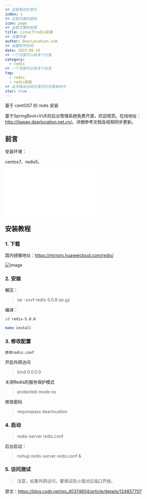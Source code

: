 ```yaml
---
## 这是侧边栏索引
index: 1
## 这是页面的图标
icon: page
## 这是文章的标题
title: Linux下redis安装
## 设置作者
author: DearLocation.com
## 设置写作时间
date: 2022-05-19
## 一个页面可以有多个分类
category:
  - redis
## 一个页面可以有多个标签
tag:
  - redis
  - redis安装
## 此页面会出现在首页的文章板块中
star: true
---
```


基于 centOS7 的 redis 安装

<!-- more -->

基于SpringBoot+VUE的后台管理系统免费开源，欢迎观赏。在线地址：<http://liawan.dearlocation.net.cn/>。详细参考文档及视频同步更新。

## 前言

安装环境：

centos7、redis5、

<iframe src="//player.bilibili.com/player.html?bvid=BV1qR4y1c78t&page=1" scrolling="no" border="0" frameborder="no" framespacing="0" allowfullscreen="true"> </iframe>

## 安装教程

### 1. 下载

国内镜像地址：https://mirrors.huaweicloud.com/redis/

![image](https://tva3.sinaimg.cn/large/007F3CC8ly1h2dguy49obj31hc0q1gzo.jpg)

### 2. 安装

解压：

> tar -zxvf redis-5.0.8.tar.gz 

编译：

```bash
cd redis-5.0.8

make install
```


### 3. 修改配置

`修改redis.conf`

开启外网访问

> bind 0.0.0.0

关闭Redis的服务保护模式

> protected-mode no

修改密码

> requirepass dearlocation

### 4. 启动


> redis-server redis.conf

后台启动：

> nohup redis-server redis.conf &



### 5. 访问测试

> 注意，如果外网访问，要保证防火墙对应端口开放。


原文：https://blog.csdn.net/qq_40374604/article/details/124857707
